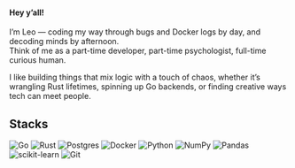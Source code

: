#### Hey y’all!  

I’m Leo — coding my way through bugs and Docker logs by day, and decoding minds by afternoon.  
Think of me as a part-time developer, part-time psychologist, full-time curious human.  

I like building things that mix logic with a touch of chaos, whether it’s wrangling Rust lifetimes, spinning up Go backends, or finding creative ways tech can meet people.  


## Stacks
![Go](https://img.shields.io/badge/go-%2300ADD8.svg?style=for-the-badge&logo=go&logoColor=white)
![Rust](https://img.shields.io/badge/rust-%23000000.svg?style=for-the-badge&logo=rust&logoColor=white)
![Postgres](https://img.shields.io/badge/postgres-%23316192.svg?style=for-the-badge&logo=postgresql&logoColor=white) 
![Docker](https://img.shields.io/badge/docker-%230db7ed.svg?style=for-the-badge&logo=docker&logoColor=white)
![Python](https://img.shields.io/badge/python-3670A0?style=for-the-badge&logo=python&logoColor=ffdd54)
![NumPy](https://img.shields.io/badge/numpy-%23013243.svg?style=for-the-badge&logo=numpy&logoColor=white)
![Pandas](https://img.shields.io/badge/pandas-%23150458.svg?style=for-the-badge&logo=pandas&logoColor=white)
![scikit-learn](https://img.shields.io/badge/scikit--learn-%23F7931E.svg?style=for-the-badge&logo=scikit-learn&logoColor=white)
![Git](https://img.shields.io/badge/git-%23F05033.svg?style=for-the-badge&logo=git&logoColor=white)
